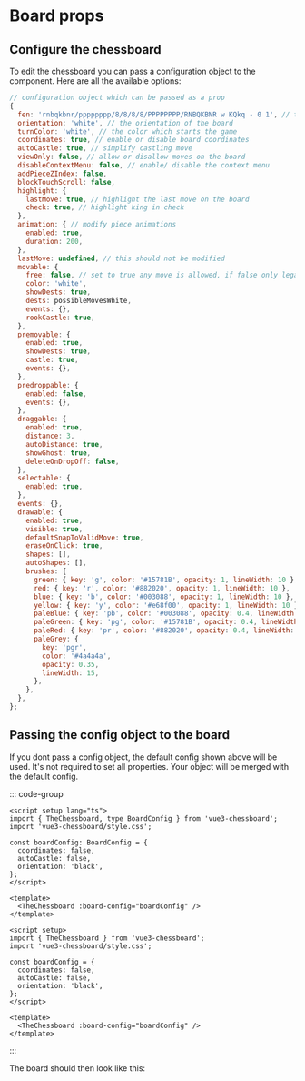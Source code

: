 <script setup>
import { TheChessboard } from '../dist/vue3-chessboard';
import '../dist/style.css';

const boardConfig = {
  coordinates: false,
  autoCastle: false,
  orientation: 'black',
};

</script>

# Board props

## Configure the chessboard

To edit the chessboard you can pass a configuration object to the component.
Here are all the available options:

```js
// configuration object which can be passed as a prop
{
  fen: 'rnbqkbnr/pppppppp/8/8/8/8/PPPPPPPP/RNBQKBNR w KQkq - 0 1', // the position to start from as a string
  orientation: 'white', // the orientation of the board
  turnColor: 'white', // the color which starts the game
  coordinates: true, // enable or disable board coordinates
  autoCastle: true, // simplify castling move
  viewOnly: false, // allow or disallow moves on the board
  disableContextMenu: false, // enable/ disable the context menu
  addPieceZIndex: false,
  blockTouchScroll: false,
  highlight: {
    lastMove: true, // highlight the last move on the board
    check: true, // highlight king in check
  },
  animation: { // modify piece animations
    enabled: true,
    duration: 200,
  },
  lastMove: undefined, // this should not be modified
  movable: {
    free: false, // set to true any move is allowed, if false only legal moves
    color: 'white',
    showDests: true,
    dests: possibleMovesWhite,
    events: {},
    rookCastle: true,
  },
  premovable: {
    enabled: true,
    showDests: true,
    castle: true,
    events: {},
  },
  predroppable: {
    enabled: false,
    events: {},
  },
  draggable: {
    enabled: true,
    distance: 3,
    autoDistance: true,
    showGhost: true,
    deleteOnDropOff: false,
  },
  selectable: {
    enabled: true,
  },
  events: {},
  drawable: {
    enabled: true,
    visible: true,
    defaultSnapToValidMove: true,
    eraseOnClick: true,
    shapes: [],
    autoShapes: [],
    brushes: {
      green: { key: 'g', color: '#15781B', opacity: 1, lineWidth: 10 },
      red: { key: 'r', color: '#882020', opacity: 1, lineWidth: 10 },
      blue: { key: 'b', color: '#003088', opacity: 1, lineWidth: 10 },
      yellow: { key: 'y', color: '#e68f00', opacity: 1, lineWidth: 10 },
      paleBlue: { key: 'pb', color: '#003088', opacity: 0.4, lineWidth: 15 },
      paleGreen: { key: 'pg', color: '#15781B', opacity: 0.4, lineWidth: 15 },
      paleRed: { key: 'pr', color: '#882020', opacity: 0.4, lineWidth: 15 },
      paleGrey: {
        key: 'pgr',
        color: '#4a4a4a',
        opacity: 0.35,
        lineWidth: 15,
      },
    },
  },
};
```

## Passing the config object to the board

If you dont pass a config object, the default config shown above will be used.
It's not required to set all properties. Your object will be merged with the default config.

::: code-group

```vue [TypeScript]
<script setup lang="ts">
import { TheChessboard, type BoardConfig } from 'vue3-chessboard';
import 'vue3-chessboard/style.css';

const boardConfig: BoardConfig = {
  coordinates: false,
  autoCastle: false,
  orientation: 'black',
};
</script>

<template>
  <TheChessboard :board-config="boardConfig" />
</template>
```

```vue [JavaScript]
<script setup>
import { TheChessboard } from 'vue3-chessboard';
import 'vue3-chessboard/style.css';

const boardConfig = {
  coordinates: false,
  autoCastle: false,
  orientation: 'black',
};
</script>

<template>
  <TheChessboard :board-config="boardConfig" />
</template>
```

:::

The board should then look like this:

<div class="chessboard">
  <TheChessboard
    :board-config="boardConfig"
  />
</div>

<style scoped>
.main-wrap {
  max-width: 90%;
}
</style>
